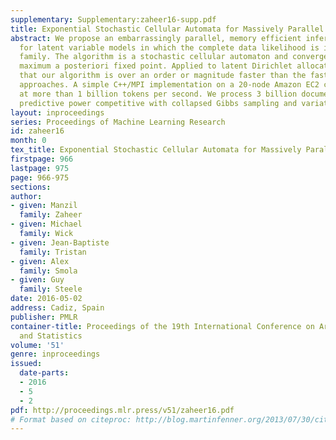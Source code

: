```yaml
---
supplementary: Supplementary:zaheer16-supp.pdf
title: Exponential Stochastic Cellular Automata for Massively Parallel Inference
abstract: We propose an embarrassingly parallel, memory efficient inference algorithm
  for latent variable models in which the complete data likelihood is in the exponential
  family. The algorithm is a stochastic cellular automaton and converges to a valid
  maximum a posteriori fixed point. Applied to latent Dirichlet allocation we find
  that our algorithm is over an order or magnitude faster than the fastest current
  approaches. A simple C++/MPI implementation on a 20-node Amazon EC2 cluster samples
  at more than 1 billion tokens per second. We process 3 billion documents and achieve
  predictive power competitive with collapsed Gibbs sampling and variational inference.
layout: inproceedings
series: Proceedings of Machine Learning Research
id: zaheer16
month: 0
tex_title: Exponential Stochastic Cellular Automata for Massively Parallel Inference
firstpage: 966
lastpage: 975
page: 966-975
sections: 
author:
- given: Manzil
  family: Zaheer
- given: Michael
  family: Wick
- given: Jean-Baptiste
  family: Tristan
- given: Alex
  family: Smola
- given: Guy
  family: Steele
date: 2016-05-02
address: Cadiz, Spain
publisher: PMLR
container-title: Proceedings of the 19th International Conference on Artificial Intelligence
  and Statistics
volume: '51'
genre: inproceedings
issued:
  date-parts:
  - 2016
  - 5
  - 2
pdf: http://proceedings.mlr.press/v51/zaheer16.pdf
# Format based on citeproc: http://blog.martinfenner.org/2013/07/30/citeproc-yaml-for-bibliographies/
---
```

